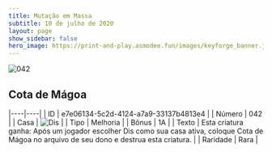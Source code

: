 ```yaml
---
title: Mutação em Massa
subtitle: 10 de julho de 2020
layout: page
show_sidebar: false
hero_image: https://print-and-play.asmodee.fun/images/keyforge_banner.jpg
---
```


![042](https://cdn.keyforgegame.com/media/card_front/pt/479_042_7Q74Q6F772X7_pt.png)

## Cota de Mágoa

|----|----|
| ID | e7e06134-5c2d-4124-a7a9-33137b4813e4 |
| Número | 042 |
| Casa | ![Dis](https://archonarcana.com/images/thumb/e/e8/Dis.png/22px-Dis.png "Dis") |
| Tipo | Melhoria |
| Bônus | 1A |
| Texto | Esta criatura ganha: Após um jogador escolher Dis como sua casa ativa, coloque Cota de Mágoa no arquivo de seu dono   e destrua esta criatura. |
| Raridade | Rara |
